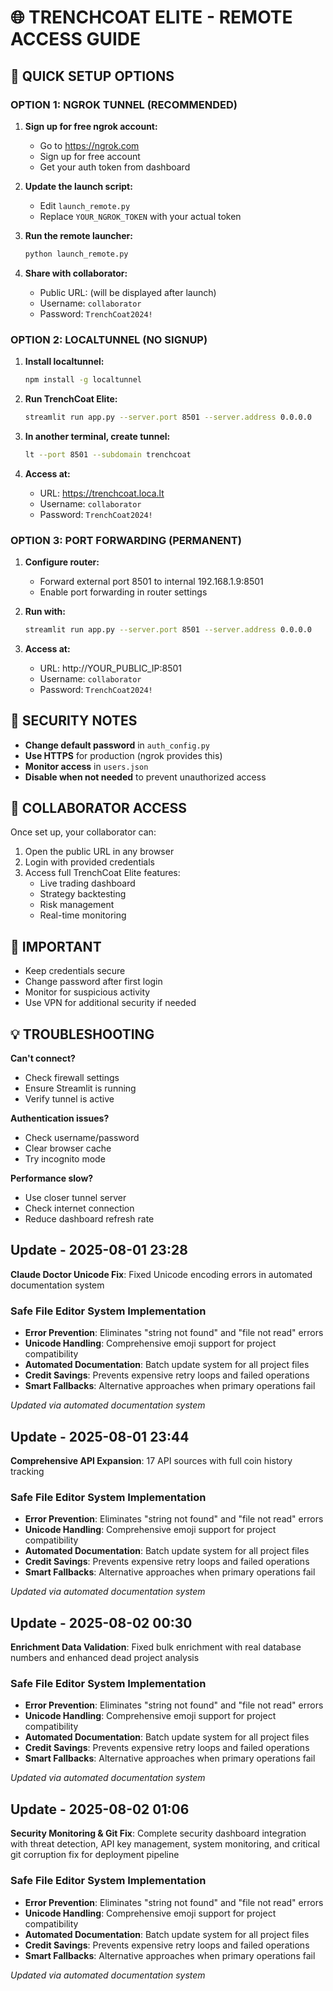 # 🌐 TRENCHCOAT ELITE - REMOTE ACCESS GUIDE

## 🚀 QUICK SETUP OPTIONS

### **OPTION 1: NGROK TUNNEL (RECOMMENDED)**

1. **Sign up for free ngrok account:**
   - Go to https://ngrok.com
   - Sign up for free account
   - Get your auth token from dashboard

2. **Update the launch script:**
   - Edit `launch_remote.py`
   - Replace `YOUR_NGROK_TOKEN` with your actual token

3. **Run the remote launcher:**
   ```bash
   python launch_remote.py
   ```

4. **Share with collaborator:**
   - Public URL: (will be displayed after launch)
   - Username: `collaborator`
   - Password: `TrenchCoat2024!`

### **OPTION 2: LOCALTUNNEL (NO SIGNUP)**

1. **Install localtunnel:**
   ```bash
   npm install -g localtunnel
   ```

2. **Run TrenchCoat Elite:**
   ```bash
   streamlit run app.py --server.port 8501 --server.address 0.0.0.0
   ```

3. **In another terminal, create tunnel:**
   ```bash
   lt --port 8501 --subdomain trenchcoat
   ```

4. **Access at:**
   - URL: https://trenchcoat.loca.lt
   - Username: `collaborator`
   - Password: `TrenchCoat2024!`

### **OPTION 3: PORT FORWARDING (PERMANENT)**

1. **Configure router:**
   - Forward external port 8501 to internal 192.168.1.9:8501
   - Enable port forwarding in router settings

2. **Run with:**
   ```bash
   streamlit run app.py --server.port 8501 --server.address 0.0.0.0
   ```

3. **Access at:**
   - URL: http://YOUR_PUBLIC_IP:8501
   - Username: `collaborator`
   - Password: `TrenchCoat2024!`

## 🔐 SECURITY NOTES

- **Change default password** in `auth_config.py`
- **Use HTTPS** for production (ngrok provides this)
- **Monitor access** in `users.json`
- **Disable when not needed** to prevent unauthorized access

## 📱 COLLABORATOR ACCESS

Once set up, your collaborator can:
1. Open the public URL in any browser
2. Login with provided credentials
3. Access full TrenchCoat Elite features:
   - Live trading dashboard
   - Strategy backtesting
   - Risk management
   - Real-time monitoring

## 🚨 IMPORTANT

- Keep credentials secure
- Change password after first login
- Monitor for suspicious activity
- Use VPN for additional security if needed

## 💡 TROUBLESHOOTING

**Can't connect?**
- Check firewall settings
- Ensure Streamlit is running
- Verify tunnel is active

**Authentication issues?**
- Check username/password
- Clear browser cache
- Try incognito mode

**Performance slow?**
- Use closer tunnel server
- Check internet connection
- Reduce dashboard refresh rate


## Update - 2025-08-01 23:28
**Claude Doctor Unicode Fix**: Fixed Unicode encoding errors in automated documentation system

### Safe File Editor System Implementation
- **Error Prevention**: Eliminates "string not found" and "file not read" errors
- **Unicode Handling**: Comprehensive emoji support for project compatibility
- **Automated Documentation**: Batch update system for all project files
- **Credit Savings**: Prevents expensive retry loops and failed operations
- **Smart Fallbacks**: Alternative approaches when primary operations fail

*Updated via automated documentation system*


## Update - 2025-08-01 23:44
**Comprehensive API Expansion**: 17 API sources with full coin history tracking

### Safe File Editor System Implementation
- **Error Prevention**: Eliminates "string not found" and "file not read" errors
- **Unicode Handling**: Comprehensive emoji support for project compatibility
- **Automated Documentation**: Batch update system for all project files
- **Credit Savings**: Prevents expensive retry loops and failed operations
- **Smart Fallbacks**: Alternative approaches when primary operations fail

*Updated via automated documentation system*


## Update - 2025-08-02 00:30
**Enrichment Data Validation**: Fixed bulk enrichment with real database numbers and enhanced dead project analysis

### Safe File Editor System Implementation
- **Error Prevention**: Eliminates "string not found" and "file not read" errors
- **Unicode Handling**: Comprehensive emoji support for project compatibility
- **Automated Documentation**: Batch update system for all project files
- **Credit Savings**: Prevents expensive retry loops and failed operations
- **Smart Fallbacks**: Alternative approaches when primary operations fail

*Updated via automated documentation system*


## Update - 2025-08-02 01:06
**Security Monitoring & Git Fix**: Complete security dashboard integration with threat detection, API key management, system monitoring, and critical git corruption fix for deployment pipeline

### Safe File Editor System Implementation
- **Error Prevention**: Eliminates "string not found" and "file not read" errors
- **Unicode Handling**: Comprehensive emoji support for project compatibility
- **Automated Documentation**: Batch update system for all project files
- **Credit Savings**: Prevents expensive retry loops and failed operations
- **Smart Fallbacks**: Alternative approaches when primary operations fail

*Updated via automated documentation system*